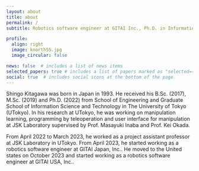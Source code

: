 ```yaml
---
layout: about
title: about
permalink: /
subtitle: Robotics software engineer at GITAI Inc., Ph.D. in Information Science and Technology

profile:
  align: right
  image: knorth55.jpg
  image_circular: false

news: false  # includes a list of news items
selected_papers: true # includes a list of papers marked as "selected={true}"
social: true  # includes social icons at the bottom of the page
---
```


Shingo Kitagawa was born in Japan in 1993.
He received his B.Sc. (2017), M.Sc. (2019) and Ph.D. (2022)
from School of Engineering and
Graduate School of Information Science and Technology in The University of Tokyo (UTokyo).
In his research at UTokyo,
he was working on manipulation learning, programming by teleoperation and
user interface for manipulation at JSK Laboratory supervised by
Prof. Masayuki Inaba and Prof. Kei Okada.

From April 2022 to March 2023, he worked as a project assistant professor at JSK Laboratory in UTokyo.
From April 2023, he started working as a robotics software engineer at GITAI Japan, Inc..
He moved to the United states on October 2023
and started working as a robotics software engineer at GITAI USA, Inc..
